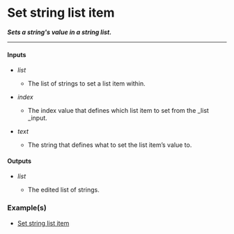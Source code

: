 # Set string list item

**_Sets a string's value in a string list._**

---


#### Inputs

* _list_

  * The list of strings to set a list item within.

* _index_

  * The index value that defines which list item to set from the _list _input.

* _text_

  * The string that defines what to set the list item’s value to.


#### Outputs

* _list_

  * The edited list of strings.


### Example(s)

* <a href="https://creator.trimble.com/graph?assetURI=whp:189bac23-cc78-4bd7-a071-15cedc3f6bc2&version=latest" target="_blank">Set string list item</a>